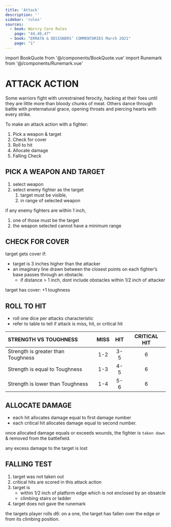 ```yaml
---
title: 'Attack'
description: ''
sidebar: 'rules'
sources:
  - book: Warcry Core Rules
    page: "44,46,47"
  - book: "ERRATA & DESIGNERS’ COMMENTARIES March 2021"
    page: "1"
---
```

import BookQuote from '@/components/BookQuote.vue'
import Runemark from '@/components/Runemark.vue'

# ATTACK ACTION

<book-quote>
<p>
 Some warriors fight with unrestrained ferocity, hacking at their foes until they are little more than bloody chunks of meat. Others dance through battle with preternatural grace, opening throats and piercing hearts with every strike.
</p>
<template slot="cite">Warcry Core Book</template>
</book-quote>

To make an attack action with a fighter:

1. Pick a weapon & target
2. Check for cover
3. Roll to hit
4. Allocate damage
5. Falling Check

## PICK A WEAPON AND TARGET 

1. select weapon
2. select enemy fighter as the target
    1. target must be visible, 
    2. in range of selected weapon
 
if any enemy fighters are within 1 inch, 

1. one of those must be the target 
2. the weapon selected cannot have a minimum range
 
## CHECK FOR COVER

target gets cover if:
- target is 3 inches higher than the attacker
- an imaginary line drawn between the closest points on each fighter’s base passes through an obstacle. 
  - if distance > 1 inch, dont include obstacles within 1/2 inch of attacker

target has cover: +1 toughness
 
## ROLL TO HIT 

- roll one dice per attacks characteristic
- refer to table to tell if attack is miss, hit, or critical hit

| STRENGTH VS TOUGHNESS | MISS | HIT | CRITICAL HIT |
| :-------------------- | :-: | :-: | :-: |
| Strength is greater than Toughness | 1-2 | 3-5 | 6 |
| Strength is equal to Toughness | 1-3 | 4-5 | 6 |
| Strength is lower than Toughness | 1-4 | 5-6 | 6 |


## ALLOCATE DAMAGE

 - each hit allocates damage equal to first damage number
 - each critical hit allocates damage equal to second number.
 
once allocated damage equals or exceeds wounds, the fighter is `taken down` & removed from the battlefield.
 
any excess damage to the target is lost

## FALLING TEST

 1. target was not taken out 
 2. critical hits are scored in this attack action
 3. target is 
      - within 1/2 inch of platform edge which is not enclosed by an obsatcle
      - climbing stairs or ladder
 4. target does not gave the <Runemark mark="Fly" /> runemark
 
the targets player rolls d6: on a one, the target has fallen over the edge or from its climbing position.
